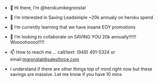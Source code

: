- 👋 Hi there, I’m @herokumikegronstal
- 👀 I’m interested in Saving Leadsimple ~20k annualy on heroku spend
- 🌱 I’m currently learning that we have insane EOY promotions
- 💞️ I’m looking to collaborate on SAVING YOU 20k annually!!!!!! Woooohoooo!!!!!
- 📫 How to reach me ... call/text: (949) 491-5324 or email:mgronstal@salesforce.com

- I understand if there are other things top of mind right now but these savings are massive. Let me know if you have 10 mins 

<!---
herokumikegronstal/herokumikegronstal is a ✨ special ✨ repository because its `README.md` (this file) appears on your GitHub profile.
You can click the Preview link to take a look at your changes.
--->
